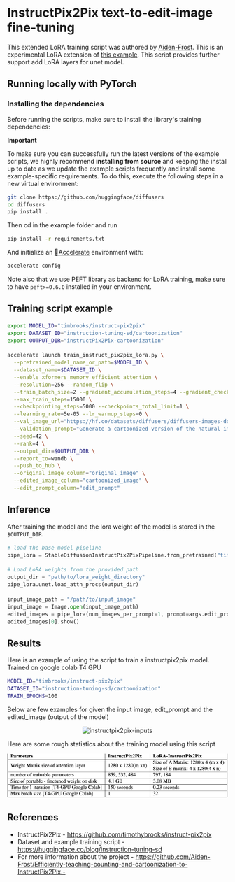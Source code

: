 # InstructPix2Pix text-to-edit-image fine-tuning
This extended LoRA training script was authored by [Aiden-Frost](https://github.com/Aiden-Frost).
This is an experimental LoRA extension of [this example](https://github.com/huggingface/diffusers/blob/main/examples/instruct_pix2pix/train_instruct_pix2pix.py). This script provides further support add LoRA layers for unet model.

## Running locally with PyTorch
### Installing the dependencies

Before running the scripts, make sure to install the library's training dependencies:

**Important**

To make sure you can successfully run the latest versions of the example scripts, we highly recommend **installing from source** and keeping the install up to date as we update the example scripts frequently and install some example-specific requirements. To do this, execute the following steps in a new virtual environment:
```bash
git clone https://github.com/huggingface/diffusers
cd diffusers
pip install .
```

Then cd in the example folder  and run
```bash
pip install -r requirements.txt
```

And initialize an [🤗Accelerate](https://github.com/huggingface/accelerate/) environment with:

```bash
accelerate config
```

Note also that we use PEFT library as backend for LoRA training, make sure to have `peft>=0.6.0` installed in your environment.


## Training script example

```bash
export MODEL_ID="timbrooks/instruct-pix2pix"
export DATASET_ID="instruction-tuning-sd/cartoonization"
export OUTPUT_DIR="instructPix2Pix-cartoonization"

accelerate launch train_instruct_pix2pix_lora.py \
  --pretrained_model_name_or_path=$MODEL_ID \
  --dataset_name=$DATASET_ID \
  --enable_xformers_memory_efficient_attention \
  --resolution=256 --random_flip \
  --train_batch_size=2 --gradient_accumulation_steps=4 --gradient_checkpointing \
  --max_train_steps=15000 \
  --checkpointing_steps=5000 --checkpoints_total_limit=1 \
  --learning_rate=5e-05 --lr_warmup_steps=0 \
  --val_image_url="https://hf.co/datasets/diffusers/diffusers-images-docs/resolve/main/mountain.png" \
  --validation_prompt="Generate a cartoonized version of the natural image" \
  --seed=42 \
  --rank=4 \
  --output_dir=$OUTPUT_DIR \
  --report_to=wandb \
  --push_to_hub \
  --original_image_column="original_image" \
  --edited_image_column="cartoonized_image" \
  --edit_prompt_column="edit_prompt"
```

## Inference
After training the model and the lora weight of the model is stored in the ```$OUTPUT_DIR```.

```py
# load the base model pipeline
pipe_lora = StableDiffusionInstructPix2PixPipeline.from_pretrained("timbrooks/instruct-pix2pix")

# Load LoRA weights from the provided path
output_dir = "path/to/lora_weight_directory"
pipe_lora.unet.load_attn_procs(output_dir)

input_image_path = "/path/to/input_image"
input_image = Image.open(input_image_path)
edited_images = pipe_lora(num_images_per_prompt=1, prompt=args.edit_prompt, image=input_image, num_inference_steps=1000).images
edited_images[0].show()
```

## Results

Here is an example of using the script to train a instructpix2pix model.
Trained on google colab T4 GPU

```bash
MODEL_ID="timbrooks/instruct-pix2pix"
DATASET_ID="instruction-tuning-sd/cartoonization"
TRAIN_EPOCHS=100
```

Below are few examples for given the input image, edit_prompt and the edited_image (output of the model)

<p align="center">
    <img src="https://github.com/Aiden-Frost/Efficiently-teaching-counting-and-cartoonization-to-InstructPix2Pix.-/blob/main/diffusers_result_assets/edited_image_results.png?raw=true" alt="instructpix2pix-inputs" width=600/>
</p>


Here are some rough statistics about the training model using this script

<p align="center">
    <img src="https://github.com/Aiden-Frost/Efficiently-teaching-counting-and-cartoonization-to-InstructPix2Pix.-/blob/main/diffusers_result_assets/results.png?raw=true" alt="instructpix2pix-inputs" width=600/>
</p>

## References

* InstructPix2Pix - https://github.com/timothybrooks/instruct-pix2pix
* Dataset and example training script - https://huggingface.co/blog/instruction-tuning-sd
* For more information about the project - https://github.com/Aiden-Frost/Efficiently-teaching-counting-and-cartoonization-to-InstructPix2Pix.-